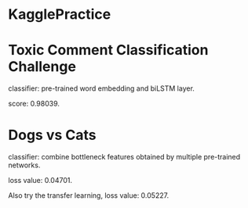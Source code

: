 # KagglePractice

# Toxic Comment Classification Challenge
classifier: pre-trained word embedding and biLSTM layer. 

score: 0.98039.

# Dogs vs Cats
classifier: combine bottleneck features obtained by multiple pre-trained networks.

loss value: 0.04701.

Also try the transfer learning, loss value: 0.05227. 
